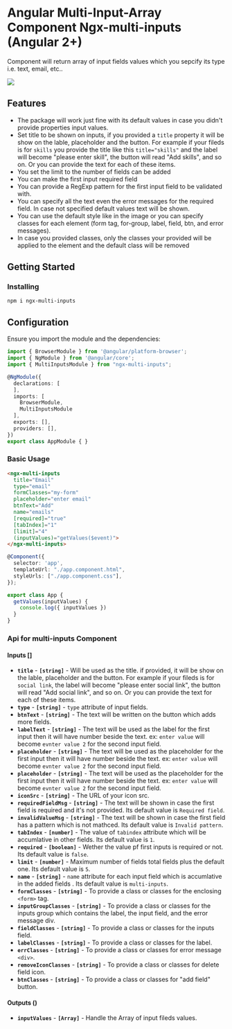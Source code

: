 # Angular Multi-Input-Array Component Ngx-multi-inputs (Angular 2+)

Component will return array of input fields values which you sepcify its type i.e. text, email, etc..

[![](https://i.ibb.co/MZT6zcH/testing-inputs.gif)](https://i.ibb.co/MZT6zcH/testing-inputs.gif)


## Features
- The package will work just fine with its default values in case you didn't provide properties input values.
- Set title to be shown on inputs, if you provided a `title` property it will be show on the lable, placeholder and the button. For example if your fileds is for `skills` you provide the title like this `title="skills"` and the label will become "please enter skill", the button will read "Add skills", and so on. Or you can provide the text for each of these items. 
- You set the limit to the number of fields can be added
- You can make the first input required field
- You can provide a RegExp pattern for the first input field to be validated with.
- You can specify all the text even the error messages for the required field. In case not specified default values text will be shown.
- You can use the default style like in the image or you can specify classes for each element (form tag, for-group, label, field, btn, and error messages).
- In case you provided classes, only the classes your provided will be applied to the element and the default class will be removed

## Getting Started

### Installing
```
npm i ngx-multi-inputs
```

## Configuration
Ensure you import the module and the dependencies:

```typescript
import { BrowserModule } from '@angular/platform-browser';
import { NgModule } from '@angular/core';
import { MultiInputsModule } from "ngx-multi-inputs";

@NgModule({
  declarations: [
  ],
  imports: [
    BrowserModule,
    MultiInputsModule
  ], 
  exports: [],
  providers: [],
})
export class AppModule { }

```

### Basic Usage

```html
<ngx-multi-inputs
  title="Email"
  type="email"
  formClasses="my-form"
  placeholder="enter email"
  btnText="Add"
  name="emails"
  [required]="true"
  [tabIndex]="1"
  [limit]="4"
  (inputValues)="getValues($event)">
</ngx-multi-inputs>
```
```typescript
@Component({
  selector: 'app',
  templateUrl: "./app.component.html",
  styleUrls: ["./app.component.css"],
});

export class App {
  getValues(inputValues) {
    console.log({ inputValues })
  }
}
```

### Api for multi-inputs Component

#### Inputs []
- **`title`** - **`[string]`** - Will be used as the title. if provided, it will be show on the lable, placeholder and the button. For example if your fileds is for `social link`, the label will become "please enter social link", the button will read "Add social link", and so on. Or you can provide the text for each of these items. 
- **`type`** -  **`[string]`** - `type` attribute of input fields.
- **`btnText`** -  **`[string]`** - The text will be written on the button which adds more fields.
- **`labelText`** -  **`[string]`**  - The text will be used as the label for the first input then it will have number beside the text. ex: `enter value` will become `evnter value 2` for the second input field.
- **`placeholder`** -  **`[string]`**  - The text will be used as the placeholder for the first input then it will have number beside the text. ex: `enter value` will become `evnter value 2` for the second input field.
- **`placeholder`** -  **`[string]`**  - The text will be used as the placeholder for the first input then it will have number beside the text. ex: `enter value` will become `evnter value 2` for the second input field.
- **`iconSrc`** -  **`[string]`**  - The URL of your icon src.
- **`requiredFieldMsg`** -  **`[string]`**  - The text will be shown in case the first field is required and it's not provided. Its default value is `Required field`.
- **`invalidValueMsg`** -  **`[string]`**  - The text will be shown in case the first field has a pattern which is not mathced. Its default value is `Invalid pattern`.
- **`tabIndex`** -  **`[number]`**  - The value of `tabindex` attribute which will be accumlative in other fields. Its default value is `1`.
- **`required`** -  **`[boolean]`**  - Wether the value pf first inputs is required or not. Its default value is `false`.
- **`limit`** -  **`[number]`**  - Maximum number of fields total fields plus the default one. Its default value is `5`.
- **`name`** -  **`[string]`**  - `name` attribute for each input field which is accumlative in the added fields . Its default value is `multi-inputs`.
- **`formClasses`** -  **`[string]`**  - To provide a class or classes for the enclosing `<form>` tag.
- **`inputGroupClasses`** -  **`[string]`**  - To provide a class or classes for the inputs group which contains the label, the input field, and the error message div.
- **`fieldClasses`** -  **`[string]`**  - To provide a class or classes for the inputs field.
- **`labelClasses`** -  **`[string]`**  - To provide a class or classes for the label.
- **`errClasses`** -  **`[string]`**  - To provide a class or classes for error message `<div>`.
- **`removeIconClasses`** -  **`[string]`**  - To provide a class or classes for delete field icon.
- **`btnClasses`** -  **`[string]`**  - To provide a class or classes for "add field" button.

#### Outputs ()
- **`inputValues`** -  **`[Array]`**  - Handle the Array of input fileds values.